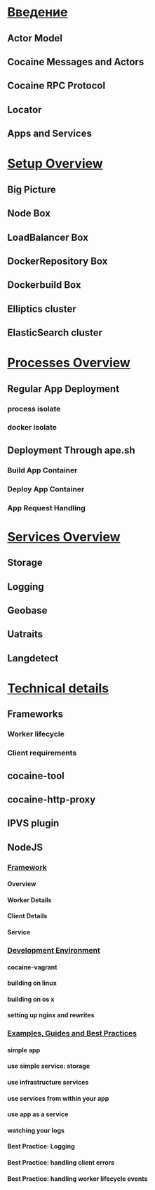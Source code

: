 
# [Введение](intro.md)

## Actor Model
## Cocaine Messages and Actors
## Cocaine RPC Protocol
## Locator
## Apps and Services


# [Setup Overview](setup-overview.md)

## Big Picture
## Node Box
## LoadBalancer Box
## DockerRepository Box
## Dockerbuild Box
## Elliptics cluster
## ElasticSearch cluster


# [Processes Overview](processes-overview.md)

## Regular App Deployment
### process isolate
### docker isolate

## Deployment Through ape.sh

### Build App Container
### Deploy App Container
### App Request Handling


# [Services Overview](services-overview.md)

## Storage
## Logging
## Geobase
## Uatraits
## Langdetect


# [Technical details](technical-details.md)

## Frameworks

### Worker lifecycle
### Client requirements


## cocaine-tool

## cocaine-http-proxy

## IPVS plugin


## NodeJS

### [Framework](nodejs-framework.md)

#### Overview

#### Worker Details
#### Client Details
#### Service


### [Development Environment](nodejs-development-environment.md)

#### cocaine-vagrant
#### building on linux
#### building on os x
#### setting up nginx and rewrites

### [Examples, Guides and Best Practices](nodejs-guides.md)

#### simple app
#### use simple service: storage
#### use infrastructure services
#### use services from within your app
#### use app as a service
#### watching your logs

#### Best Practice: Logging
#### Best Practice: handling client errors
#### Best Practice: handling worker lifecycle events


